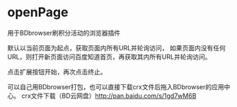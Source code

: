 # openPage
用于BDbrowser刷积分活动的浏览器插件

默认以当前页面为起点，获取页面内所有URL并轮询访问，
如果页面内没有任何URL，则打开新页面访问百度知道首页，再获取其内所有URL并轮询访问。

点击扩展按钮开始，再次点击终止。

可以自己用BDbrowser打包，也可以直接下载crx文件后拖入BDbrowser的应用中心。
crx文件下载（BD云网盘）http://pan.baidu.com/s/1gd7wM6B
